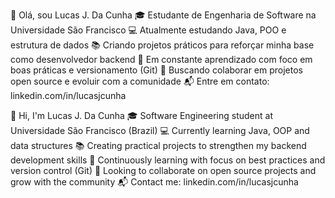 👋 Olá, sou Lucas J. Da Cunha
🎓 Estudante de Engenharia de Software na Universidade São Francisco
💻 Atualmente estudando Java, POO e estrutura de dados
📚 Criando projetos práticos para reforçar minha base como desenvolvedor backend
🌱 Em constante aprendizado com foco em boas práticas e versionamento (Git)
🚀 Buscando colaborar em projetos open source e evoluir com a comunidade
📬 Entre em contato: linkedin.com/in/lucasjcunha

👋 Hi, I'm Lucas J. Da Cunha
🎓 Software Engineering student at Universidade São Francisco (Brazil)
💻 Currently learning Java, OOP and data structures
📚 Creating practical projects to strengthen my backend development skills
🌱 Continuously learning with focus on best practices and version control (Git)
🚀 Looking to collaborate on open source projects and grow with the community
📬 Contact me: linkedin.com/in/lucasjcunha
